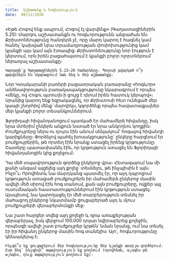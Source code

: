 ```yaml
---
title:  Աշխատանք և հոգևորություն
date:  09/12/2020
---
```


«Եթե Հոգով ենք ապրում, Հոգով էլ վարվենք» (Գաղատացիներին 5.25): Մարդու աշխատանքն ու հոգևորությունն անբաժան են։ Քրիստոնեությունը հանդերձ չէ, որը մարդ կարող է հագնել կամ հանել՝ կախված նրա տրամադրության փոփոխությունից կամ կյանքի այս կամ այն էտապից։ Քրիստոնեությունը նոր էություն է կերտում, որն իրեն բացահայտում է կյանքի բոլոր ոլորտներում՝ ներառյալ աշխատանքը։

`Կարդացե՛ք Գաղատացիներին 5.22–26 համարները։ Պողոսի թվարկած ո՞ր պարգևներն են նկարագրում նաև ձեզ և ձեր աշխատանքը։`

Նոր Կտակարանի բառերի բացատրական բառարանը «հոգևոր» անձնավորություն բառակապակցությունը նկարագրում է որպես «մեկը, ով Հոգու պտուղն ի ցույց է դնում իրեն հատուկ կերպով»։ Սրանից կարող ենք եզրակացնել, որ Քրիստոսի հետ ունեցած մեր կապի շնորհիվ մենք՝ մարդիկս, կգործենք որպես հավատացյալներ մեր կյանքի բոլոր տեսանկյուններում։

Ֆլորիդայի հիվանդանոցում պառկած էր մահամերձ հիվանդը, իսկ նրա մտերիմ ընկերն անքուն նստած էր նրա անկողնու կողքին։ Բուժքույրերը ներս ու դուրս էին անում սենյակում՝ հոգալով հիվանդի կարիքները։ Փորձելով պահել խոսակցությունը՝ ընկերը հարցնում էր բուժքույրերին, թե որտեղ էին նրանք ստացել իրենց կրթությունը։ Շատերը պատասխանել էին, որ կրթություն ստացել են Ֆլորիդայի հիվանդանոցին կից քոլեջում։

Դա մեծ տպավորություն գործեց ընկերոջ վրա։ Հետագայում նա մի քանի անգամ այցելեց այդ քոլեջ՝ տեսնելու, թե ինչպիսին է այն։ Ինչո՞ւ։ Որովհետև նա մարդկանց պատմել էր, որ այդ դպրոցում կրթություն ստացած բուժքույրերն իր մահամերձ ընկերոջ մասին ավելի մեծ սիրով էին հոգ տանում, քան այն բուժքույրերը, ովքեր այլ ուսումնական հաստատություններում էին կրթություն ստացել։ Այսպիսով, նա կարողացել էր մեծ տարբերություն տեսնել իր մահացող ընկերոջ նկատմամբ ցուցաբերած այդ և մյուս բուժքույրերի վերաբերմունքի մեջ։

Նա շատ հարցեր տվեց այդ քոլեջի և դրա առաքելության վերաբերյալ, իսկ վերջում 100.000 դոլար նվիրաբերեց քոլեջին, որպեսզի ավելի շատ բուժքույրեր կրթեն՝ նման նրանց, ում նա տեսել էր իր հիվանդ ընկերոջ մասին հոգ տանելիս։ Այո՛, հոգևորությունը կենսակերպ է։

`Ինչպե՞ս եք ցուցաբերում ձեր հոգևորությունը ձեր կյանքի առօրյա գործերում։ Ըստ ձեզ՝ ինչպիսի՞ տպավորություն եք թողնում (որովհետև, այսպես թե այնպես, դուք տպավորություն թողնում եք)։`